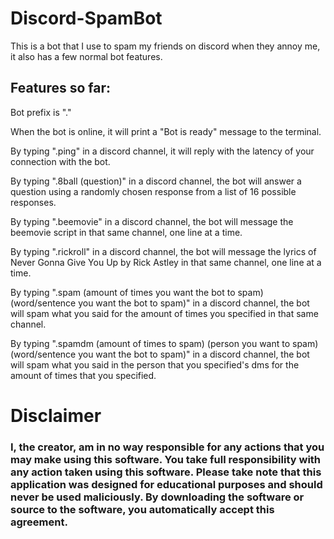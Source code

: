 # Discord-SpamBot
This is a bot that I use to spam my friends on discord when they annoy me, it also has a few normal bot features.

## Features so far:
Bot prefix is "."

When the bot is online, it will print a "Bot is ready" message to the terminal.

By typing ".ping" in a discord channel, it will reply with the latency of your connection with the bot.

By typing ".8ball (question)" in a discord channel, the bot will answer a question using a randomly chosen response from a list of 16 possible responses.
  
By typing ".beemovie" in a discord channel, the bot will message the beemovie script in that same channel, one line at a time.
  
By typing ".rickroll" in a discord channel, the bot will message the lyrics of Never Gonna Give You Up by Rick Astley in that same channel, one line at a time.
  
By typing ".spam (amount of times you want the bot to spam) (word/sentence you want the bot to spam)" in a discord channel, the bot will spam what you said for the amount of times you specified in that same channel.
  
By typing ".spamdm (amount of times to spam) (person you want to spam) (word/sentence you want the bot to spam)" in a discord channel, the bot will spam what you said in the person that you specified's dms for the amount of times that you specified.
 
# Disclaimer
### I, the creator, am in no way responsible for any actions that you may make using this software. You take full responsibility with any action taken using this software. Please take note that this application was designed for educational purposes and should never be used maliciously. By downloading the software or source to the software, you automatically accept this agreement.
